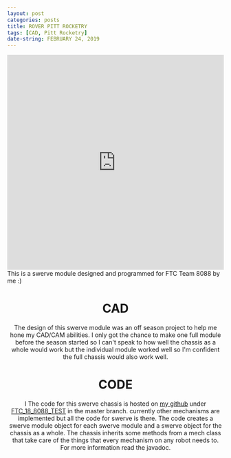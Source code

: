 ```yaml
---
layout: post
categories: posts
title: ROVER PITT ROCKETRY
tags: [CAD, Pitt Rocketry]
date-string: FEBRUARY 24, 2019
---
```


<center>
<iframe width="100%" height="500" src="https://myhub.autodesk360.com/ue28a0a55/g/shares/SHabee1QT1a327cf2b7abe248d3080df4761?mode=embed&viewState=NoIgbgDAdAjCA0IDeAdEAXAngBwKZoC40ARXAZwEsBzAOzXjQEMyzd1C0AjAZk4GMAJhFwA2ALQAmACwSAnGKncRMMYxgxOYmBJEjZEAOx8AHAFYJMNAF8QAXSA" frameborder="0" allowfullscreen></iframe>
</center>

<left>
This is a swerve module designed and programmed for FTC Team 8088 by me :)
</left>

<center>
<H1>CAD</H1>
<p>
The design of this swerve module was an off season project to help me hone my CAD/CAM abilities. I only got the chance to make one full module before the season started so I can't speak to how well the chassis as a whole would work but the individual module worked well so I'm confident the full chassis would also work well.
</p>

<H1>CODE</H1>
<p>
I The code for this swerve chassis is hosted on <a href="https://github.com/Zabakes">my github</a> under <a href="https://github.com/Zabakes/FTC_18_8088_TEST">FTC_18_8088_TEST</a> in the master branch. currently other mechanisms are implemented but all the code for swerve is there. The code creates a swerve module object for each swerve module and a swerve object for the chassis as a whole. The chassis inherits some methods from a mech class that take care of the things that every mechanism on any robot needs to. For more information read the javadoc.
</p>

</center>